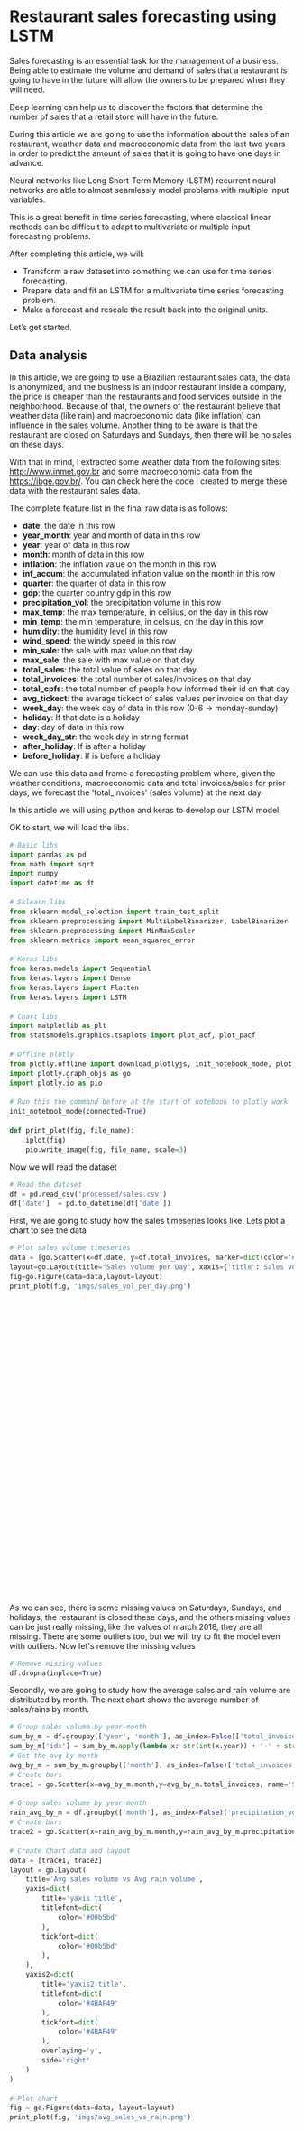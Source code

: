 
# Restaurant sales forecasting using LSTM

Sales forecasting is an essential task for the management of a business. Being able to estimate the volume and demand of sales that a restaurant is going to have in the future will allow the owners to be prepared when they will need.

Deep learning can help us to discover the factors that determine the number of sales that a retail store will have in the future.

During this article we are going to use the information about the sales of an restaurant, weather data and macroeconomic data from the last two years in order to predict the amount of sales that it is going to have one days in advance.

Neural networks like Long Short-Term Memory (LSTM) recurrent neural networks are able to almost seamlessly model problems with multiple input variables.

This is a great benefit in time series forecasting, where classical linear methods can be difficult to adapt to multivariate or multiple input forecasting problems.

After completing this article, we will:

* Transform a raw dataset into something we can use for time series forecasting.
* Prepare data and fit an LSTM for a multivariate time series forecasting problem.
* Make a forecast and rescale the result back into the original units.


Let’s get started.

## Data analysis

In this article, we are going to use a Brazilian restaurant sales data, the data is anonymized, and the business is an indoor restaurant inside a company, the price is cheaper than the restaurants and food services outside in the neighborhood. Because of that, the owners of the restaurant believe that weather data (like rain) and macroeconomic data (like inflation) can influence in the sales volume. Another thing to be aware is that the restaurant are closed on Saturdays and Sundays, then there will be no sales on these days.

With that in mind, I extracted some weather data from the following sites: http://www.inmet.gov.br and some macroeconomic data from the https://ibge.gov.br/. You can check here the code I created to merge these data with the restaurant sales data. 

The complete feature list in the final raw data is as follows:

* **date**: the date in this row
* **year_month**: year and month of data in this row
* **year**: year of data in this row
* **month**: month of data in this row
* **inflation**: the inflation value on the month in this row
* **inf_accum**: the accumulated inflation value on the month in this row
* **quarter**: the quarter of data in this row
* **gdp**: the quarter country gdp in this row
* **precipitation_vol**: the precipitation volume in this row
* **max_temp**: the max temperature, in celsius, on the day in this row
* **min_temp**: the min temperature, in celsius, on the day in this row
* **humidity**: the humidity level in this row
* **wind_speed**: the windy speed in this row
* **min_sale:** the sale with max value on that day
* **max_sale**: the sale with max value on that day
* **total_sales**: the total value of sales on that day
* **total_invoices**: the total number of sales/invoices on that day
* **total_cpfs**: the total number of people how informed their id on that day
* **avg_tickect**: the avarage tickect of sales values per invoice on that day
* **week_day**: the week day of data in this row (0-6 -> monday-sunday)
* **holiday**: If that date is a holiday
* **day**: day of data in this row
* **week_day_str**: the week day in string format
* **after_holiday**: If is after a holiday
* **before_holiday**: If is before a holiday

We can use this data and frame a forecasting problem where, given the weather conditions, macroeconomic data   and total invoices/sales for prior days, we forecast the 'total_invoices' (sales volume) at the next day.

In this article we will using python and keras to develop our LSTM model

OK to start, we will load the libs.


```python
# Basic libs
import pandas as pd
from math import sqrt
import numpy
import datetime as dt

# Sklearn libs
from sklearn.model_selection import train_test_split
from sklearn.preprocessing import MultiLabelBinarizer, LabelBinarizer
from sklearn.preprocessing import MinMaxScaler
from sklearn.metrics import mean_squared_error

# Keras libs
from keras.models import Sequential
from keras.layers import Dense
from keras.layers import Flatten
from keras.layers import LSTM

# Chart libs
import matplotlib as plt
from statsmodels.graphics.tsaplots import plot_acf, plot_pacf

# Offline plotly
from plotly.offline import download_plotlyjs, init_notebook_mode, plot,iplot
import plotly.graph_objs as go
import plotly.io as pio

# Run this the command before at the start of notebook to plotly work
init_notebook_mode(connected=True)

def print_plot(fig, file_name):
    iplot(fig)
    pio.write_image(fig, file_name, scale=3)
```


<script type="text/javascript">window.PlotlyConfig = {MathJaxConfig: 'local'};</script><script type="text/javascript">if (window.MathJax) {MathJax.Hub.Config({SVG: {font: "STIX-Web"}});}</script><script>requirejs.config({paths: { 'plotly': ['https://cdn.plot.ly/plotly-latest.min']},});if(!window._Plotly) {require(['plotly'],function(plotly) {window._Plotly=plotly;});}</script>


Now we will read the dataset


```python
# Read the dataset
df = pd.read_csv('processed/sales.csv')
df['date']  = pd.to_datetime(df['date'])
```

First, we are going to study how the sales timeseries looks like. Lets plot a chart to see the data


```python
# Plot sales volume timeseries
data = [go.Scatter(x=df.date, y=df.total_invoices, marker=dict(color='#00b5bd'))]
layout=go.Layout(title="Sales volume per Day", xaxis={'title':'Sales volume'}, yaxis={'title':'Date'})
fig=go.Figure(data=data,layout=layout)
print_plot(fig, 'imgs/sales_vol_per_day.png')
```


<div id="9776fe00-ed69-4d2c-9825-831a5d351144" style="height: 525px; width: 100%;" class="plotly-graph-div"></div><script type="text/javascript">require(["plotly"], function(Plotly) { window.PLOTLYENV=window.PLOTLYENV || {};window.PLOTLYENV.BASE_URL="https://plot.ly";Plotly.newPlot("9776fe00-ed69-4d2c-9825-831a5d351144", [{"marker": {"color": "#00b5bd"}, "x": ["2018-11-29", "2018-11-28", "2018-11-27", "2018-11-26", "2018-11-25", "2018-11-24", "2018-11-23", "2018-11-22", "2018-11-21", "2018-11-20", "2018-11-19", "2018-11-18", "2018-11-17", "2018-11-16", "2018-11-15", "2018-11-14", "2018-11-13", "2018-11-12", "2018-11-11", "2018-11-10", "2018-11-09", "2018-11-08", "2018-11-07", "2018-11-06", "2018-11-05", "2018-11-04", "2018-11-03", "2018-11-02", "2018-11-01", "2018-10-31", "2018-10-30", "2018-10-29", "2018-10-28", "2018-10-27", "2018-10-26", "2018-10-25", "2018-10-24", "2018-10-23", "2018-10-22", "2018-10-21", "2018-10-20", "2018-10-19", "2018-10-18", "2018-10-17", "2018-10-16", "2018-10-15", "2018-10-14", "2018-10-13", "2018-10-12", "2018-10-11", "2018-10-10", "2018-10-09", "2018-10-08", "2018-10-07", "2018-10-06", "2018-10-05", "2018-10-04", "2018-10-03", "2018-10-02", "2018-10-01", "2018-09-30", "2018-09-29", "2018-09-28", "2018-09-27", "2018-09-26", "2018-09-25", "2018-09-24", "2018-09-23", "2018-09-22", "2018-09-21", "2018-09-20", "2018-09-19", "2018-09-18", "2018-09-17", "2018-09-16", "2018-09-15", "2018-09-14", "2018-09-13", "2018-09-12", "2018-09-11", "2018-09-10", "2018-09-09", "2018-09-08", "2018-09-07", "2018-09-06", "2018-09-05", "2018-09-04", "2018-09-03", "2018-09-02", "2018-09-01", "2018-08-31", "2018-08-30", "2018-08-29", "2018-08-28", "2018-08-27", "2018-08-26", "2018-08-25", "2018-08-24", "2018-08-23", "2018-08-22", "2018-08-21", "2018-08-20", "2018-08-19", "2018-08-18", "2018-08-17", "2018-08-16", "2018-08-15", "2018-08-14", "2018-08-13", "2018-08-12", "2018-08-11", "2018-08-10", "2018-08-09", "2018-08-08", "2018-08-07", "2018-08-06", "2018-08-05", "2018-08-04", "2018-08-03", "2018-08-02", "2018-08-01", "2018-07-31", "2018-07-30", "2018-07-29", "2018-07-28", "2018-07-27", "2018-07-26", "2018-07-25", "2018-07-24", "2018-07-23", "2018-07-22", "2018-07-21", "2018-07-20", "2018-07-19", "2018-07-18", "2018-07-17", "2018-07-16", "2018-07-15", "2018-07-14", "2018-07-13", "2018-07-12", "2018-07-11", "2018-07-10", "2018-07-09", "2018-07-08", "2018-07-07", "2018-07-06", "2018-07-05", "2018-07-04", "2018-07-03", "2018-07-02", "2018-07-01", "2018-06-30", "2018-06-29", "2018-06-28", "2018-06-27", "2018-06-26", "2018-06-25", "2018-06-24", "2018-06-23", "2018-06-22", "2018-06-21", "2018-06-20", "2018-06-19", "2018-06-18", "2018-06-17", "2018-06-16", "2018-06-15", "2018-06-14", "2018-06-13", "2018-06-12", "2018-06-11", "2018-06-10", "2018-06-09", "2018-06-08", "2018-06-07", "2018-06-06", "2018-06-05", "2018-06-04", "2018-06-03", "2018-06-02", "2018-06-01", "2018-05-31", "2018-05-30", "2018-05-29", "2018-05-28", "2018-05-27", "2018-05-26", "2018-05-25", "2018-05-24", "2018-05-23", "2018-05-22", "2018-05-21", "2018-05-20", "2018-05-19", "2018-05-18", "2018-05-17", "2018-05-16", "2018-05-15", "2018-05-14", "2018-05-13", "2018-05-12", "2018-05-11", "2018-05-10", "2018-05-09", "2018-05-08", "2018-05-07", "2018-05-06", "2018-05-05", "2018-05-04", "2018-05-03", "2018-05-02", "2018-05-01", "2018-04-30", "2018-04-29", "2018-04-28", "2018-04-27", "2018-04-26", "2018-04-25", "2018-04-24", "2018-04-23", "2018-04-22", "2018-04-21", "2018-04-20", "2018-04-19", "2018-04-18", "2018-04-17", "2018-04-16", "2018-04-15", "2018-04-14", "2018-04-13", "2018-04-12", "2018-04-11", "2018-04-10", "2018-04-09", "2018-04-08", "2018-04-07", "2018-04-06", "2018-04-05", "2018-04-04", "2018-04-03", "2018-04-02", "2018-04-01", "2018-03-31", "2018-03-30", "2018-03-29", "2018-03-28", "2018-03-27", "2018-03-26", "2018-03-25", "2018-03-24", "2018-03-23", "2018-03-22", "2018-03-21", "2018-03-20", "2018-03-19", "2018-03-18", "2018-03-17", "2018-03-16", "2018-03-15", "2018-03-14", "2018-03-13", "2018-03-12", "2018-03-11", "2018-03-10", "2018-03-09", "2018-03-08", "2018-03-07", "2018-03-06", "2018-03-05", "2018-03-04", "2018-03-03", "2018-03-02", "2018-03-01", "2018-02-28", "2018-02-27", "2018-02-26", "2018-02-25", "2018-02-24", "2018-02-23", "2018-02-22", "2018-02-21", "2018-02-20", "2018-02-19", "2018-02-18", "2018-02-17", "2018-02-16", "2018-02-15", "2018-02-14", "2018-02-13", "2018-02-12", "2018-02-11", "2018-02-10", "2018-02-09", "2018-02-08", "2018-02-07", "2018-02-06", "2018-02-05", "2018-02-04", "2018-02-03", "2018-02-02", "2018-02-01", "2018-01-31", "2018-01-30", "2018-01-29", "2018-01-28", "2018-01-27", "2018-01-26", "2018-01-25", "2018-01-24", "2018-01-23", "2018-01-22", "2018-01-21", "2018-01-20", "2018-01-19", "2018-01-18", "2018-01-17", "2018-01-16", "2018-01-15", "2018-01-14", "2018-01-13", "2018-01-12", "2018-01-11", "2018-01-10", "2018-01-09", "2018-01-08", "2018-01-07", "2018-01-06", "2018-01-05", "2018-01-04", "2018-01-03", "2018-01-02", "2018-01-01", "2017-12-31", "2017-12-30", "2017-12-29", "2017-12-28", "2017-12-27", "2017-12-26", "2017-12-25", "2017-12-24", "2017-12-23", "2017-12-22", "2017-12-21", "2017-12-20", "2017-12-19", "2017-12-18", "2017-12-17", "2017-12-16", "2017-12-15", "2017-12-14", "2017-12-13", "2017-12-12", "2017-12-11", "2017-12-10", "2017-12-09", "2017-12-08", "2017-12-07", "2017-12-06", "2017-12-05", "2017-12-04", "2017-12-03", "2017-12-02", "2017-12-01", "2017-11-30", "2017-11-29", "2017-11-28", "2017-11-27", "2017-11-26", "2017-11-25", "2017-11-24", "2017-11-23", "2017-11-22", "2017-11-21", "2017-11-20", "2017-11-19", "2017-11-18", "2017-11-17", "2017-11-16", "2017-11-15", "2017-11-14", "2017-11-13", "2017-11-12", "2017-11-11", "2017-11-10", "2017-11-09", "2017-11-08", "2017-11-07", "2017-11-06", "2017-11-05", "2017-11-04", "2017-11-03", "2017-11-02", "2017-11-01", "2017-10-31", "2017-10-30", "2017-10-29", "2017-10-28", "2017-10-27", "2017-10-26", "2017-10-25", "2017-10-24", "2017-10-23", "2017-10-22", "2017-10-21", "2017-10-20", "2017-10-19", "2017-10-18", "2017-10-17", "2017-10-16", "2017-10-15", "2017-10-14", "2017-10-13", "2017-10-12", "2017-10-11", "2017-10-10", "2017-10-09", "2017-10-08", "2017-10-07", "2017-10-06", "2017-10-05", "2017-10-04", "2017-10-03", "2017-10-02", "2017-10-01", "2017-09-30", "2017-09-29", "2017-09-28", "2017-09-27", "2017-09-26", "2017-09-25", "2017-09-24", "2017-09-23", "2017-09-22", "2017-09-21", "2017-09-20", "2017-09-19", "2017-09-18", "2017-09-17", "2017-09-16", "2017-09-15", "2017-09-14", "2017-09-13", "2017-09-12", "2017-09-11", "2017-09-10", "2017-09-09", "2017-09-08", "2017-09-07", "2017-09-06", "2017-09-05", "2017-09-04", "2017-09-03", "2017-09-02", "2017-09-01", "2017-08-31", "2017-08-30", "2017-08-29", "2017-08-28", "2017-08-27", "2017-08-26", "2017-08-25", "2017-08-24", "2017-08-23", "2017-08-22", "2017-08-21", "2017-08-20", "2017-08-19", "2017-08-18", "2017-08-17", "2017-08-16", "2017-08-15", "2017-08-14", "2017-08-13", "2017-08-12", "2017-08-11", "2017-08-10", "2017-08-09", "2017-08-08", "2017-08-07", "2017-08-06", "2017-08-05", "2017-08-04", "2017-08-03", "2017-08-02", "2017-08-01", "2017-07-31", "2017-07-30", "2017-07-29", "2017-07-28", "2017-07-27", "2017-07-26", "2017-07-25", "2017-07-24", "2017-07-23", "2017-07-22", "2017-07-21", "2017-07-20", "2017-07-19", "2017-07-18", "2017-07-17", "2017-07-16", "2017-07-15", "2017-07-14", "2017-07-13", "2017-07-12", "2017-07-11", "2017-07-10", "2017-07-09", "2017-07-08", "2017-07-07", "2017-07-06", "2017-07-05", "2017-07-04", "2017-07-03", "2017-07-02", "2017-07-01", "2017-06-30", "2017-06-29", "2017-06-28", "2017-06-27", "2017-06-26", "2017-06-25", "2017-06-24", "2017-06-23", "2017-06-22", "2017-06-21", "2017-06-20", "2017-06-19", "2017-06-18", "2017-06-17", "2017-06-16", "2017-06-15", "2017-06-14", "2017-06-13", "2017-06-12", "2017-06-11", "2017-06-10", "2017-06-09", "2017-06-08", "2017-06-07", "2017-06-06", "2017-06-05", "2017-06-04", "2017-06-03", "2017-06-02", "2017-06-01", "2017-05-31", "2017-05-30", "2017-05-29", "2017-05-28", "2017-05-27", "2017-05-26", "2017-05-25", "2017-05-24", "2017-05-23", "2017-05-22", "2017-05-21", "2017-05-20", "2017-05-19", "2017-05-18", "2017-05-17", "2017-05-16", "2017-05-15", "2017-05-14", "2017-05-13", "2017-05-12", "2017-05-11", "2017-05-10", "2017-05-09", "2017-05-08", "2017-05-07", "2017-05-06", "2017-05-05", "2017-05-04", "2017-05-03", "2017-05-02", "2017-05-01", "2017-04-30", "2017-04-29", "2017-04-28", "2017-04-27", "2017-04-26", "2017-04-25", "2017-04-24", "2017-04-23", "2017-04-22", "2017-04-21", "2017-04-20", "2017-04-19", "2017-04-18", "2017-04-17", "2017-04-16", "2017-04-15", "2017-04-14", "2017-04-13", "2017-04-12", "2017-04-11", "2017-04-10", "2017-04-09", "2017-04-08", "2017-04-07", "2017-04-06", "2017-04-05", "2017-04-04", "2017-04-03", "2017-04-02", "2017-04-01", "2017-03-31", "2017-03-30", "2017-03-29", "2017-03-28", "2017-03-27", "2017-03-26", "2017-03-25", "2017-03-24", "2017-03-23", "2017-03-22", "2017-03-21", "2017-03-20", "2017-03-19", "2017-03-18", "2017-03-17", "2017-03-16", "2017-03-15", "2017-03-14", "2017-03-13", "2017-03-12", "2017-03-11", "2017-03-10", "2017-03-09", "2017-03-08", "2017-03-07", "2017-03-06", "2017-03-05", "2017-03-04", "2017-03-03", "2017-03-02", "2017-03-01", "2017-02-28", "2017-02-27", "2017-02-26", "2017-02-25", "2017-02-24", "2017-02-23", "2017-02-22", "2017-02-21", "2017-02-20", "2017-02-19", "2017-02-18", "2017-02-17", "2017-02-16", "2017-02-15", "2017-02-14", "2017-02-13", "2017-02-12", "2017-02-11", "2017-02-10", "2017-02-09", "2017-02-08", "2017-02-07", "2017-02-06", "2017-02-05", "2017-02-04", "2017-02-03", "2017-02-02", "2017-02-01", "2017-01-31", "2017-01-30", "2017-01-29", "2017-01-28", "2017-01-27", "2017-01-26", "2017-01-25", "2017-01-24", "2017-01-23", "2017-01-22", "2017-01-21", "2017-01-20", "2017-01-19", "2017-01-18", "2017-01-17", "2017-01-16", "2017-01-15", "2017-01-14", "2017-01-13", "2017-01-12", "2017-01-11", "2017-01-10", "2017-01-09", "2017-01-08", "2017-01-07", "2017-01-06", "2017-01-05", "2017-01-04", "2017-01-03", "2017-01-02", "2017-01-01", "2016-12-31", "2016-12-30", "2016-12-29", "2016-12-28", "2016-12-27", "2016-12-26", "2016-12-25", "2016-12-24", "2016-12-23", "2016-12-22", "2016-12-21", "2016-12-20", "2016-12-19", "2016-12-18", "2016-12-17", "2016-12-16", "2016-12-15", "2016-12-14", "2016-12-13", "2016-12-12", "2016-12-11", "2016-12-10", "2016-12-09", "2016-12-08", "2016-12-07", "2016-12-06", "2016-12-05", "2016-12-04", "2016-12-03", "2016-12-02", "2016-12-01", "2016-11-30", "2016-11-29", "2016-11-28", "2016-11-27", "2016-11-26", "2016-11-25", "2016-11-24", "2016-11-23", "2016-11-22", "2016-11-21", "2016-11-20", "2016-11-19", "2016-11-18", "2016-11-17", "2016-11-16", "2016-11-15", "2016-11-14", "2016-11-13", "2016-11-12", "2016-11-11", "2016-11-10", "2016-11-09", "2016-11-08", "2016-11-07", "2016-11-06", "2016-11-05", "2016-11-04", "2016-11-03", "2016-11-02", "2016-11-01", "2016-10-31", "2016-10-30", "2016-10-29", "2016-10-28", "2016-10-27", "2016-10-26", "2016-10-25", "2016-10-24", "2016-10-23", "2016-10-22", "2016-10-21", "2016-10-20", "2016-10-19", "2016-10-18", "2016-10-17", "2016-10-16", "2016-10-15", "2016-10-14", "2016-10-13", "2016-10-12", "2016-10-11", "2016-10-10", "2016-10-09", "2016-10-08", "2016-10-07", "2016-10-06", "2016-10-05", "2016-10-04", "2016-10-03", "2016-10-02", "2016-10-01", "2016-09-30", "2016-09-29", "2016-09-28", "2016-09-27", "2016-09-26", "2016-09-25", "2016-09-24", "2016-09-23", "2016-09-22", "2016-09-21", "2016-09-20", "2016-09-19", "2016-09-18", "2016-09-17", "2016-09-16", "2016-09-15", "2016-09-14", "2016-09-13", "2016-09-12", "2016-09-11", "2016-09-10", "2016-09-09", "2016-09-08", "2016-09-07", "2016-09-06", "2016-09-05", "2016-09-04", "2016-09-03", "2016-09-02", "2016-09-01", "2016-08-31", "2016-08-30", "2016-08-29", "2016-08-28", "2016-08-27", "2016-08-26", "2016-08-25", "2016-08-24", "2016-08-23", "2016-08-22", "2016-08-21", "2016-08-20", "2016-08-19", "2016-08-18", "2016-08-17", "2016-08-16", "2016-08-15", "2016-08-14", "2016-08-13", "2016-08-12", "2016-08-11", "2016-08-10", "2016-08-09", "2016-08-08", "2016-08-07", "2016-08-06", "2016-08-05", "2016-08-04", "2016-08-03", "2016-08-02", "2016-08-01", "2016-07-31", "2016-07-30", "2016-07-29", "2016-07-28", "2016-07-27", "2016-07-26", "2016-07-25", "2016-07-24", "2016-07-23", "2016-07-22", "2016-07-21", "2016-07-20", "2016-07-19", "2016-07-18", "2016-07-17", "2016-07-16", "2016-07-15", "2016-07-14", "2016-07-13", "2016-07-12", "2016-07-11", "2016-07-10", "2016-07-09", "2016-07-08", "2016-07-07", "2016-07-06", "2016-07-05", "2016-07-04", "2016-07-03", "2016-07-02", "2016-07-01", "2016-06-30", "2016-06-29", "2016-06-28", "2016-06-27", "2016-06-26", "2016-06-25", "2016-06-24", "2016-06-23", "2016-06-22", "2016-06-21", "2016-06-20"], "y": [61.0, 124.0, 115.0, 165.0, null, null, 138.0, 173.0, 183.0, 219.0, 232.0, null, null, null, null, 182.0, 244.0, 194.0, null, null, 245.0, 323.0, 299.0, 211.0, 236.0, null, null, null, 230.0, 57.0, 111.0, 136.0, null, null, 102.0, 141.0, 154.0, 205.0, 142.0, null, null, 128.0, 186.0, 276.0, 256.0, 243.0, null, null, null, 213.0, 244.0, 296.0, 282.0, null, null, 214.0, 322.0, 308.0, 289.0, 216.0, null, null, 118.0, 125.0, 130.0, 139.0, 209.0, null, null, 139.0, 215.0, 235.0, 254.0, 218.0, null, null, 96.0, 220.0, 258.0, 275.0, 215.0, null, null, null, 202.0, 281.0, 256.0, 306.0, null, null, 114.0, 96.0, 94.0, 125.0, 135.0, null, null, 121.0, 150.0, 180.0, 190.0, 192.0, null, null, 122.0, 179.0, 206.0, 260.0, 231.0, null, null, 152.0, 225.0, 252.0, 276.0, 280.0, null, null, 250.0, 374.0, 350.0, 280.0, 294.0, null, null, 264.0, 311.0, 307.0, 283.0, 276.0, null, null, 271.0, 295.0, 335.0, 322.0, 306.0, null, null, 305.0, 297.0, 302.0, 151.0, 318.0, null, null, 75.0, 284.0, 326.0, 289.0, 228.0, null, null, 231.0, 250.0, 146.0, 301.0, 311.0, null, null, 84.0, 262.0, 245.0, 346.0, 305.0, null, null, 321.0, 345.0, 545.0, 425.0, 356.0, null, null, 306.0, 324.0, 414.0, 355.0, 391.0, null, null, null, null, null, null, null, null, null, null, null, null, null, null, null, null, null, null, null, null, null, null, null, null, null, null, 50.0, 388.0, null, null, 284.0, 318.0, 307.0, null, null, null, null, 269.0, 311.0, 292.0, 282.0, 312.0, null, null, 294.0, 341.0, 352.0, 329.0, 245.0, null, null, null, 237.0, 347.0, 363.0, 342.0, null, null, 301.0, 289.0, 405.0, 352.0, 338.0, null, null, null, null, null, null, null, null, null, null, null, null, null, null, null, null, null, null, null, null, null, null, null, null, null, null, null, null, null, null, null, null, 266.0, 291.0, 315.0, null, null, 258.0, 336.0, 343.0, 313.0, 320.0, null, null, 261.0, 320.0, null, null, null, null, null, 265.0, 285.0, 291.0, 290.0, 299.0, null, null, 295.0, 312.0, 255.0, 263.0, 308.0, null, null, 255.0, 323.0, 334.0, 334.0, 359.0, null, null, 284.0, 320.0, 298.0, 311.0, 307.0, null, null, 250.0, 283.0, 288.0, 311.0, 308.0, null, null, 270.0, 285.0, 263.0, null, null, null, null, null, null, null, null, null, null, null, null, null, null, 221.0, 310.0, null, null, 265.0, 368.0, 384.0, 365.0, 380.0, null, null, 314.0, 354.0, 351.0, 374.0, 379.0, null, null, 274.0, null, 273.0, 303.0, 351.0, null, null, 247.0, 367.0, 348.0, 361.0, 348.0, null, null, 289.0, 355.0, null, 367.0, 401.0, null, null, 424.0, 441.0, 445.0, 391.0, 398.0, null, null, null, null, 310.0, 382.0, 352.0, null, null, 320.0, 332.0, 300.0, 267.0, 298.0, null, null, 280.0, 285.0, 264.0, 334.0, 343.0, null, null, null, null, 373.0, 364.0, 312.0, null, null, 276.0, 320.0, 321.0, 341.0, 320.0, null, null, 231.0, 319.0, 313.0, 368.0, 358.0, null, null, 269.0, 304.0, 306.0, 345.0, 300.0, null, null, 288.0, 318.0, 301.0, 300.0, 313.0, null, null, null, null, 320.0, 318.0, 312.0, null, null, 287.0, 332.0, 279.0, 303.0, 309.0, null, null, 278.0, 320.0, 307.0, 281.0, 320.0, null, null, 265.0, 303.0, 336.0, 295.0, 338.0, null, null, 226.0, 274.0, 310.0, 299.0, 358.0, null, null, 266.0, 297.0, 291.0, 288.0, 317.0, null, null, 265.0, 283.0, 265.0, 234.0, 334.0, null, null, 246.0, 239.0, 236.0, 258.0, 283.0, null, null, 251.0, 290.0, 291.0, 339.0, 337.0, null, null, 297.0, 295.0, 315.0, 289.0, 278.0, null, null, 170.0, 268.0, 302.0, 310.0, 338.0, null, null, 245.0, 324.0, 330.0, 319.0, 318.0, null, null, null, null, 294.0, 311.0, 312.0, null, null, 303.0, 376.0, 357.0, 304.0, 387.0, null, null, 297.0, 366.0, 310.0, 355.0, 378.0, null, null, 281.0, 319.0, 312.0, 320.0, 353.0, null, null, 339.0, 352.0, 434.0, 451.0, 421.0, null, null, 257.0, 314.0, 362.0, 351.0, 349.0, null, null, 303.0, 341.0, 350.0, 368.0, null, null, null, null, 307.0, 333.0, 344.0, 326.0, null, null, null, 266.0, 322.0, 342.0, 314.0, null, null, null, 32.0, null, 375.0, 375.0, null, null, 269.0, 290.0, 344.0, 354.0, 360.0, null, null, 287.0, 328.0, 330.0, 362.0, 374.0, null, null, 314.0, 337.0, 313.0, 378.0, 360.0, null, null, 325.0, 323.0, 163.0, 267.0, 68.0, null, null, 262.0, 360.0, 343.0, 360.0, 352.0, null, null, 286.0, 310.0, null, null, null, null, null, 292.0, 303.0, 283.0, 322.0, 359.0, null, null, 269.0, 361.0, 305.0, 302.0, 357.0, null, null, 319.0, 396.0, 366.0, 379.0, 347.0, null, null, 247.0, 340.0, 280.0, 276.0, 321.0, null, null, 315.0, 299.0, 328.0, 311.0, 344.0, null, null, 280.0, 290.0, 288.0, 278.0, 293.0, null, null, 290.0, 268.0, 264.0, 288.0, 271.0, null, null, 252.0, 270.0, 254.0, 258.0, null, null, null, null, null, null, null, null, null, null, null, null, 192.0, 281.0, 345.0, null, null, 190.0, 319.0, 312.0, 316.0, 347.0, null, null, 248.0, 332.0, 353.0, 362.0, 369.0, null, null, 274.0, 291.0, null, 322.0, 295.0, null, null, 273.0, 294.0, 290.0, 319.0, 339.0, null, null, 237.0, 296.0, 303.0, null, null, null, null, 282.0, 395.0, 360.0, 341.0, 332.0, null, null, 316.0, 354.0, null, 390.0, 409.0, null, null, 264.0, 346.0, 249.0, 298.0, 315.0, null, null, 293.0, 343.0, 313.0, 302.0, 314.0, null, null, 262.0, 315.0, null, 304.0, 335.0, null, null, 292.0, 315.0, 322.0, 311.0, 340.0, null, null, 245.0, 287.0, 278.0, 313.0, 324.0, null, null, 257.0, 274.0, 287.0, 286.0, 341.0, null, null, 267.0, 329.0, 343.0, 357.0, 336.0, null, null, 274.0, 356.0, null, 311.0, 372.0, null, null, 233.0, 272.0, 361.0, 361.0, 300.0, null, null, 250.0, 315.0, 319.0, 302.0, 338.0, null, null, 240.0, 264.0, 316.0, 305.0, 258.0, null, null, 243.0, 298.0, 275.0, 300.0, 277.0, null, null, 194.0, 27.0, null, 18.0, 22.0, null, null, 19.0, 17.0, 32.0, 26.0, 42.0, null, null, 38.0, 34.0, 19.0, 15.0, 118.0, null, null, 1.0, null, null, null, null, null, null, null, null, null, null, 43.0, null, null, 28.0, 28.0, 36.0, null, 104.0, null, null, 214.0, 252.0, 255.0, 155.0, 161.0], "type": "scatter", "uid": "d390c203-da2f-4cca-b455-be807aa6bd98"}], {"title": "Sales volume per Day", "xaxis": {"title": "Sales volume"}, "yaxis": {"title": "Date"}}, {"showLink": true, "linkText": "Export to plot.ly", "plotlyServerURL": "https://plot.ly"})});</script><script type="text/javascript">window.addEventListener("resize", function(){window._Plotly.Plots.resize(document.getElementById("9776fe00-ed69-4d2c-9825-831a5d351144"));});</script>


As we can see, there is some missing values on Saturdays, Sundays, and holidays, the restaurant is closed these days, and the others missing values can be just really missing, like the values of march 2018, they are all missing. There are some outliers too, but we will try to fit the model even with outliers. Now let's remove the missing values


```python
# Remove missing values
df.dropna(inplace=True)
```

Secondly, we are going to study how the average sales and rain volume are distributed by month. The next chart shows the average number of sales/rains by month.


```python
# Group sales volume by year-month
sum_by_m = df.groupby(['year', 'month'], as_index=False)['total_invoices'].sum()
sum_by_m['idx'] = sum_by_m.apply(lambda x: str(int(x.year)) + '-' + str(int(x.month)),  axis=1)
# Get the avg by month
avg_by_m = sum_by_m.groupby(['month'], as_index=False)['total_invoices'].mean()
# Create bars
trace1 = go.Scatter(x=avg_by_m.month,y=avg_by_m.total_invoices, name='Sales Vol.', marker=dict(color='#00b5bd'))

# Group sales volume by year-month
rain_avg_by_m = df.groupby(['month'], as_index=False)['precipitation_vol'].mean()
# Create bars
trace2 = go.Scatter(x=rain_avg_by_m.month,y=rain_avg_by_m.precipitation_vol, name='Rain Vol.', yaxis='y2', marker=dict(color='#4BAF49'))

# Create Chart data and layout
data = [trace1, trace2]
layout = go.Layout(
    title='Avg sales volume vs Avg rain volume',
    yaxis=dict(
        title='yaxis title',
        titlefont=dict(
            color='#00b5bd'
        ),
        tickfont=dict(
            color='#00b5bd'
        ),
    ),
    yaxis2=dict(
        title='yaxis2 title',
        titlefont=dict(
            color='#4BAF49'
        ),
        tickfont=dict(
            color='#4BAF49'
        ),
        overlaying='y',
        side='right'
    )
)

# Plot chart
fig = go.Figure(data=data, layout=layout)
print_plot(fig, 'imgs/avg_sales_vs_rain.png')
```


<div id="2fa78601-adb7-432f-9b93-cbe5cb1523e2" style="height: 525px; width: 100%;" class="plotly-graph-div"></div><script type="text/javascript">require(["plotly"], function(Plotly) { window.PLOTLYENV=window.PLOTLYENV || {};window.PLOTLYENV.BASE_URL="https://plot.ly";Plotly.newPlot("2fa78601-adb7-432f-9b93-cbe5cb1523e2", [{"marker": {"color": "#00b5bd"}, "name": "Sales Vol.", "x": [1, 2, 3, 4, 5, 6, 7, 8, 9, 10, 11, 12], "y": [6123.5, 5443.5, 6442.0, 5477.0, 4483.5, 4566.333333333333, 3972.6666666666665, 5670.666666666667, 5367.666666666667, 5715.666666666667, 5243.666666666667, 4435.0], "type": "scatter", "uid": "fc36be0c-85ea-484c-9b6b-d3a3f4cc1a83"}, {"marker": {"color": "#4BAF49"}, "name": "Rain Vol.", "x": [1, 2, 3, 4, 5, 6, 7, 8, 9, 10, 11, 12], "y": [4.130952380952381, 9.16, 7.752380952380953, 5.122857142857143, 1.4222222222222223, 0.0, 0.0, 0.49705882352941183, 1.1966101694915257, 3.9596774193548385, 7.392592592592593, 11.292857142857143], "yaxis": "y2", "type": "scatter", "uid": "26d80478-fbbb-4a1b-ba9a-f1db1863eef3"}], {"title": "Avg sales volume vs Avg rain volume", "yaxis": {"tickfont": {"color": "#00b5bd"}, "title": "yaxis title", "titlefont": {"color": "#00b5bd"}}, "yaxis2": {"overlaying": "y", "side": "right", "tickfont": {"color": "#4BAF49"}, "title": "yaxis2 title", "titlefont": {"color": "#4BAF49"}}}, {"showLink": true, "linkText": "Export to plot.ly", "plotlyServerURL": "https://plot.ly"})});</script><script type="text/javascript">window.addEventListener("resize", function(){window._Plotly.Plots.resize(document.getElementById("2fa78601-adb7-432f-9b93-cbe5cb1523e2"));});</script>


As we can see, most of the sales are made in January and October. And the month seasonality can influence the volume of sales, Its look like there some relation between the sales volume and the rain volume, this can help the model to predict sales volumes using weather data
The following scatter plot show indications that there is a positive relation between the inflation data with the volume of sales

```python
# Create Scatter plot
data = [go.Scatter(x=df.inflation, y=df.total_invoices, marker=dict(color='#4BAF49'), mode = 'markers')]
layout=go.Layout(title="Sales volume vs Inflation", xaxis={'title':'Inflation'}, yaxis={'title':'Sales volume'})
fig=go.Figure(data=data,layout=layout)
print_plot(fig, 'imgs/sales_vol_vs_inf.png')
```


<div id="cb8fd97c-bdfd-4feb-8aa6-e557aee8ec0c" style="height: 525px; width: 100%;" class="plotly-graph-div"></div><script type="text/javascript">require(["plotly"], function(Plotly) { window.PLOTLYENV=window.PLOTLYENV || {};window.PLOTLYENV.BASE_URL="https://plot.ly";Plotly.newPlot("cb8fd97c-bdfd-4feb-8aa6-e557aee8ec0c", [{"marker": {"color": "#4BAF49"}, "mode": "markers", "x": [-0.21, -0.21, -0.21, -0.21, -0.21, -0.21, -0.21, -0.21, -0.21, -0.21, -0.21, -0.21, -0.21, -0.21, -0.21, -0.21, -0.21, -0.21, 0.45, 0.45, 0.45, 0.45, 0.45, 0.45, 0.45, 0.45, 0.45, 0.45, 0.45, 0.45, 0.45, 0.45, 0.45, 0.45, 0.45, 0.45, 0.45, 0.45, 0.45, 0.45, 0.48, 0.48, 0.48, 0.48, 0.48, 0.48, 0.48, 0.48, 0.48, 0.48, 0.48, 0.48, 0.48, 0.48, 0.48, 0.48, 0.48, 0.48, 0.48, -0.09, -0.09, -0.09, -0.09, -0.09, -0.09, -0.09, -0.09, -0.09, -0.09, -0.09, -0.09, -0.09, -0.09, -0.09, -0.09, -0.09, -0.09, -0.09, -0.09, -0.09, -0.09, -0.09, 0.33, 0.33, 0.33, 0.33, 0.33, 0.33, 0.33, 0.33, 0.33, 0.33, 0.33, 0.33, 0.33, 0.33, 0.33, 0.33, 0.33, 0.33, 0.33, 0.33, 1.26, 1.26, 1.26, 1.26, 1.26, 1.26, 1.26, 1.26, 1.26, 1.26, 1.26, 1.26, 1.26, 1.26, 1.26, 1.26, 1.26, 1.26, 1.26, 1.26, 0.4, 0.4, 0.4, 0.4, 0.4, 0.22, 0.22, 0.22, 0.22, 0.22, 0.22, 0.22, 0.22, 0.22, 0.22, 0.22, 0.22, 0.22, 0.22, 0.22, 0.22, 0.22, 0.22, 0.22, 0.32, 0.32, 0.32, 0.32, 0.32, 0.32, 0.32, 0.32, 0.32, 0.32, 0.32, 0.32, 0.32, 0.32, 0.32, 0.32, 0.32, 0.29, 0.29, 0.29, 0.29, 0.29, 0.29, 0.29, 0.29, 0.29, 0.29, 0.29, 0.29, 0.29, 0.29, 0.29, 0.29, 0.29, 0.29, 0.29, 0.29, 0.29, 0.44, 0.44, 0.44, 0.44, 0.44, 0.44, 0.44, 0.44, 0.44, 0.44, 0.44, 0.44, 0.44, 0.28, 0.28, 0.28, 0.28, 0.28, 0.28, 0.28, 0.28, 0.28, 0.28, 0.28, 0.28, 0.28, 0.28, 0.28, 0.28, 0.28, 0.28, 0.42, 0.42, 0.42, 0.42, 0.42, 0.42, 0.42, 0.42, 0.42, 0.42, 0.42, 0.42, 0.42, 0.42, 0.42, 0.42, 0.42, 0.42, 0.42, 0.42, 0.16, 0.16, 0.16, 0.16, 0.16, 0.16, 0.16, 0.16, 0.16, 0.16, 0.16, 0.16, 0.16, 0.16, 0.16, 0.16, 0.16, 0.16, 0.16, 0.19, 0.19, 0.19, 0.19, 0.19, 0.19, 0.19, 0.19, 0.19, 0.19, 0.19, 0.19, 0.19, 0.19, 0.19, 0.19, 0.19, 0.19, 0.19, 0.19, 0.19, 0.19, 0.19, 0.24, 0.24, 0.24, 0.24, 0.24, 0.24, 0.24, 0.24, 0.24, 0.24, 0.24, 0.24, 0.24, 0.24, 0.24, 0.24, 0.24, 0.24, 0.24, 0.24, 0.24, -0.23, -0.23, -0.23, -0.23, -0.23, -0.23, -0.23, -0.23, -0.23, -0.23, -0.23, -0.23, -0.23, -0.23, -0.23, -0.23, -0.23, -0.23, -0.23, -0.23, 0.31, 0.31, 0.31, 0.31, 0.31, 0.31, 0.31, 0.31, 0.31, 0.31, 0.31, 0.31, 0.31, 0.31, 0.31, 0.31, 0.31, 0.31, 0.31, 0.31, 0.31, 0.31, 0.14, 0.14, 0.14, 0.14, 0.14, 0.14, 0.14, 0.14, 0.14, 0.14, 0.14, 0.14, 0.14, 0.14, 0.14, 0.14, 0.25, 0.25, 0.25, 0.25, 0.25, 0.25, 0.25, 0.25, 0.25, 0.25, 0.25, 0.25, 0.25, 0.25, 0.25, 0.25, 0.25, 0.25, 0.25, 0.25, 0.25, 0.33, 0.33, 0.33, 0.33, 0.33, 0.33, 0.33, 0.33, 0.33, 0.33, 0.33, 0.33, 0.33, 0.33, 0.33, 0.33, 0.33, 0.33, 0.38, 0.38, 0.38, 0.38, 0.38, 0.38, 0.38, 0.38, 0.38, 0.38, 0.38, 0.38, 0.38, 0.38, 0.38, 0.38, 0.38, 0.38, 0.38, 0.38, 0.38, 0.3, 0.3, 0.3, 0.3, 0.3, 0.3, 0.3, 0.3, 0.3, 0.3, 0.3, 0.3, 0.3, 0.3, 0.3, 0.18, 0.18, 0.18, 0.18, 0.18, 0.18, 0.18, 0.18, 0.18, 0.18, 0.18, 0.18, 0.18, 0.18, 0.18, 0.18, 0.18, 0.18, 0.26, 0.26, 0.26, 0.26, 0.26, 0.26, 0.26, 0.26, 0.26, 0.26, 0.26, 0.26, 0.26, 0.26, 0.26, 0.26, 0.26, 0.26, 0.26, 0.26, 0.08, 0.08, 0.08, 0.08, 0.08, 0.08, 0.08, 0.08, 0.08, 0.08, 0.08, 0.08, 0.08, 0.08, 0.08, 0.08, 0.08, 0.08, 0.08, 0.08, 0.08, 0.44, 0.44, 0.44, 0.44, 0.44, 0.44, 0.44, 0.44, 0.44, 0.44, 0.44, 0.44, 0.44, 0.44, 0.44, 0.44, 0.44, 0.44, 0.44, 0.44, 0.44, 0.44, 0.52, 0.52, 0.52, 0.52, 0.52, 0.52, 0.52, 0.52, 0.52, 0.52, 0.52, 0.52, 0.52, 0.35, 0.35, 0.35, 0.35, 0.35, 0.35, 0.35, 0.35], "y": [61.0, 124.0, 115.0, 165.0, 138.0, 173.0, 183.0, 219.0, 232.0, 182.0, 244.0, 194.0, 245.0, 323.0, 299.0, 211.0, 236.0, 230.0, 57.0, 111.0, 136.0, 102.0, 141.0, 154.0, 205.0, 142.0, 128.0, 186.0, 276.0, 256.0, 243.0, 213.0, 244.0, 296.0, 282.0, 214.0, 322.0, 308.0, 289.0, 216.0, 118.0, 125.0, 130.0, 139.0, 209.0, 139.0, 215.0, 235.0, 254.0, 218.0, 96.0, 220.0, 258.0, 275.0, 215.0, 202.0, 281.0, 256.0, 306.0, 114.0, 96.0, 94.0, 125.0, 135.0, 121.0, 150.0, 180.0, 190.0, 192.0, 122.0, 179.0, 206.0, 260.0, 231.0, 152.0, 225.0, 252.0, 276.0, 280.0, 250.0, 374.0, 350.0, 294.0, 264.0, 311.0, 307.0, 283.0, 276.0, 271.0, 335.0, 322.0, 306.0, 305.0, 297.0, 302.0, 151.0, 318.0, 75.0, 284.0, 326.0, 289.0, 228.0, 231.0, 250.0, 146.0, 301.0, 311.0, 84.0, 262.0, 245.0, 346.0, 305.0, 321.0, 345.0, 545.0, 425.0, 356.0, 306.0, 324.0, 414.0, 355.0, 391.0, 50.0, 388.0, 284.0, 318.0, 307.0, 269.0, 311.0, 292.0, 282.0, 312.0, 294.0, 341.0, 352.0, 329.0, 245.0, 237.0, 347.0, 363.0, 342.0, 301.0, 289.0, 405.0, 352.0, 338.0, 266.0, 291.0, 315.0, 258.0, 336.0, 343.0, 313.0, 320.0, 261.0, 320.0, 265.0, 285.0, 291.0, 290.0, 299.0, 295.0, 312.0, 255.0, 263.0, 308.0, 255.0, 323.0, 334.0, 334.0, 359.0, 284.0, 320.0, 298.0, 311.0, 307.0, 250.0, 283.0, 288.0, 311.0, 308.0, 270.0, 285.0, 263.0, 221.0, 310.0, 265.0, 368.0, 384.0, 365.0, 380.0, 314.0, 354.0, 351.0, 374.0, 379.0, 274.0, 273.0, 303.0, 351.0, 247.0, 367.0, 348.0, 361.0, 348.0, 289.0, 355.0, 367.0, 401.0, 424.0, 441.0, 445.0, 391.0, 398.0, 310.0, 382.0, 352.0, 320.0, 332.0, 300.0, 267.0, 298.0, 280.0, 285.0, 264.0, 334.0, 343.0, 373.0, 364.0, 312.0, 276.0, 320.0, 321.0, 341.0, 320.0, 231.0, 319.0, 313.0, 368.0, 358.0, 269.0, 304.0, 306.0, 345.0, 300.0, 288.0, 318.0, 301.0, 300.0, 313.0, 320.0, 318.0, 312.0, 287.0, 332.0, 279.0, 303.0, 309.0, 278.0, 320.0, 307.0, 281.0, 320.0, 265.0, 303.0, 336.0, 295.0, 338.0, 226.0, 274.0, 310.0, 299.0, 358.0, 266.0, 297.0, 291.0, 288.0, 317.0, 265.0, 283.0, 265.0, 234.0, 334.0, 246.0, 239.0, 236.0, 258.0, 283.0, 251.0, 290.0, 291.0, 339.0, 337.0, 297.0, 295.0, 315.0, 289.0, 278.0, 170.0, 268.0, 302.0, 310.0, 338.0, 245.0, 324.0, 330.0, 319.0, 318.0, 294.0, 311.0, 312.0, 303.0, 376.0, 357.0, 304.0, 387.0, 297.0, 366.0, 310.0, 355.0, 378.0, 281.0, 319.0, 312.0, 320.0, 353.0, 339.0, 352.0, 434.0, 451.0, 421.0, 257.0, 314.0, 362.0, 351.0, 349.0, 303.0, 341.0, 350.0, 368.0, 307.0, 333.0, 344.0, 326.0, 266.0, 322.0, 342.0, 314.0, 32.0, 375.0, 375.0, 269.0, 290.0, 344.0, 354.0, 360.0, 287.0, 328.0, 330.0, 362.0, 374.0, 314.0, 337.0, 313.0, 378.0, 360.0, 325.0, 323.0, 163.0, 267.0, 68.0, 262.0, 343.0, 360.0, 352.0, 286.0, 310.0, 292.0, 303.0, 283.0, 322.0, 359.0, 269.0, 361.0, 305.0, 302.0, 357.0, 319.0, 396.0, 366.0, 379.0, 347.0, 247.0, 340.0, 280.0, 276.0, 321.0, 315.0, 299.0, 328.0, 311.0, 344.0, 280.0, 290.0, 288.0, 278.0, 293.0, 290.0, 268.0, 264.0, 288.0, 271.0, 252.0, 270.0, 254.0, 258.0, 192.0, 281.0, 345.0, 190.0, 319.0, 312.0, 316.0, 347.0, 248.0, 332.0, 353.0, 362.0, 369.0, 274.0, 291.0, 322.0, 295.0, 273.0, 294.0, 290.0, 319.0, 339.0, 237.0, 296.0, 303.0, 282.0, 395.0, 360.0, 341.0, 332.0, 316.0, 354.0, 390.0, 409.0, 264.0, 346.0, 249.0, 298.0, 315.0, 293.0, 343.0, 313.0, 302.0, 314.0, 262.0, 315.0, 304.0, 335.0, 292.0, 315.0, 322.0, 311.0, 340.0, 245.0, 287.0, 278.0, 313.0, 324.0, 257.0, 274.0, 287.0, 286.0, 341.0, 267.0, 329.0, 343.0, 357.0, 336.0, 274.0, 356.0, 311.0, 372.0, 233.0, 272.0, 361.0, 361.0, 300.0, 250.0, 315.0, 319.0, 302.0, 338.0, 240.0, 264.0, 316.0, 305.0, 258.0, 243.0, 298.0, 275.0, 300.0, 277.0, 194.0, 27.0, 18.0, 22.0, 19.0, 17.0, 32.0, 26.0, 42.0, 38.0, 34.0, 19.0, 15.0, 118.0, 1.0, 43.0, 28.0, 28.0, 36.0, 104.0, 214.0, 252.0, 255.0, 155.0, 161.0], "type": "scatter", "uid": "c7789a0d-a743-4b3c-8795-1e7a73f03d16"}], {"title": "Sales volume vs Inflation", "xaxis": {"title": "Inflation"}, "yaxis": {"title": "Sales volume"}}, {"showLink": true, "linkText": "Export to plot.ly", "plotlyServerURL": "https://plot.ly"})});</script><script type="text/javascript">window.addEventListener("resize", function(){window._Plotly.Plots.resize(document.getElementById("cb8fd97c-bdfd-4feb-8aa6-e557aee8ec0c"));});</script>


Ok, let's take a look on the avarage sales volume per week day, Its visible that the there is a downtrend between monday to friday, this pattern can help with the predictive power of the model as well.


```python
sum_by_w = df.groupby(['week_day'], as_index=False)['total_invoices'].mean()
data = [go.Bar(x=sum_by_w.week_day, y=sum_by_w.total_invoices, marker=dict(color='#00b5bd'))]

layout=go.Layout(title="Avg. Sales volume per weekday (Mon-Fri)", xaxis={'title':'Week day'}, yaxis={'title':'Sales volume'})
fig=go.Figure(data=data,layout=layout)
print_plot(fig, 'imgs/avg_sales_vl_weekday.png')
```


<div id="a082c18c-c4ac-480c-9565-6ee91c66a311" style="height: 525px; width: 100%;" class="plotly-graph-div"></div><script type="text/javascript">require(["plotly"], function(Plotly) { window.PLOTLYENV=window.PLOTLYENV || {};window.PLOTLYENV.BASE_URL="https://plot.ly";Plotly.newPlot("a082c18c-c4ac-480c-9565-6ee91c66a311", [{"marker": {"color": "#00b5bd"}, "x": [0, 1, 2, 3, 4], "y": [297.8378378378378, 293.1727272727273, 287.688679245283, 281.87619047619046, 243.32673267326732], "type": "bar", "uid": "c17cd99f-1c2f-4f3a-a2a4-05a3823e1367"}], {"title": "Avg. Sales volume per weekday (Mon-Fri)", "xaxis": {"title": "Week day"}, "yaxis": {"title": "Sales volume"}}, {"showLink": true, "linkText": "Export to plot.ly", "plotlyServerURL": "https://plot.ly"})});</script><script type="text/javascript">window.addEventListener("resize", function(){window._Plotly.Plots.resize(document.getElementById("a082c18c-c4ac-480c-9565-6ee91c66a311"));});</script>


Now, cheking the Autocorrelatin plot: We can see that for each 5 lags there is a seasonal pattern as the peacks is higher than for the other lags. The dashed blue lines indicate whether the correlations are significantly different from zero. Reinforcing the week influence in the sales volume


```python
df.total_invoices.fillna(0, inplace=True)
acf = plot_acf(df.total_invoices, lags = 50)
acf.show()
#plt.title("ACF")
#pacf = plot_pacf(df.total_invoices, lags = 20)
#plt.title("PACF")
#pacf.show()
```

    /Users/marcus/anaconda3/envs/nlp/lib/python3.6/site-packages/matplotlib/figure.py:445: UserWarning:
    
    Matplotlib is currently using module://ipykernel.pylab.backend_inline, which is a non-GUI backend, so cannot show the figure.
    



![png](output_19_1.png)


## Data preparation

The next step is to select and prepare the variables that we are going to use, the *total_invoices* is the varible we will try to predict. The following code will transform the dataset into a supervised learning problem, that will:
* Select the right variables
* Add previeus 14 days sales volume(total_invoices) for each row, using a window function
* One-hot encode some variables


```python
# Fill missing values with 0
df_processed = df.fillna(0)

# Removing saturday and sunday, the days that the restaurant are closed
df_processed = df_processed[df_processed['week_day']  != 5]
df_processed = df_processed[df_processed['week_day']  != 6]

# Select variables
df_processed = df_processed[[
    'total_invoices', 
    #'year', 
    'month',
    'day',
    'week_day', 
    'holiday', 
    'after_holiday', 
    'before_holiday', 
    'max_temp', 
    'min_temp',
    'precipitation_vol',
    'humidity',
    'gdp',
    'quarter',
    'inflation',
    'inf_accum'
]]

# Add previous sales volume 
for i in range(1,15):
    df_processed['total_invoices' + '-' + str(i)] = df_processed.total_invoices.shift(-1*i)
    
# One-hot encode week day and month variables
df_processed = pd.get_dummies(df_processed, prefix_sep="_", columns=['week_day'])

# Removing last 25 rows
df_processed = df_processed[:-25]

# Print head
df_processed.head(5)
```




<div>
<style scoped>
    .dataframe tbody tr th:only-of-type {
        vertical-align: middle;
    }

    .dataframe tbody tr th {
        vertical-align: top;
    }

    .dataframe thead th {
        text-align: right;
    }
</style>
<table border="1" class="dataframe">
  <thead>
    <tr style="text-align: right;">
      <th></th>
      <th>total_invoices</th>
      <th>month</th>
      <th>day</th>
      <th>holiday</th>
      <th>after_holiday</th>
      <th>before_holiday</th>
      <th>max_temp</th>
      <th>min_temp</th>
      <th>precipitation_vol</th>
      <th>humidity</th>
      <th>...</th>
      <th>total_invoices-10</th>
      <th>total_invoices-11</th>
      <th>total_invoices-12</th>
      <th>total_invoices-13</th>
      <th>total_invoices-14</th>
      <th>week_day_0</th>
      <th>week_day_1</th>
      <th>week_day_2</th>
      <th>week_day_3</th>
      <th>week_day_4</th>
    </tr>
  </thead>
  <tbody>
    <tr>
      <th>0</th>
      <td>61.0</td>
      <td>11</td>
      <td>29</td>
      <td>0</td>
      <td>0</td>
      <td>0</td>
      <td>28.6</td>
      <td>17.4</td>
      <td>0.0</td>
      <td>60.25</td>
      <td>...</td>
      <td>244.0</td>
      <td>194.0</td>
      <td>245.0</td>
      <td>323.0</td>
      <td>299.0</td>
      <td>0</td>
      <td>0</td>
      <td>0</td>
      <td>1</td>
      <td>0</td>
    </tr>
    <tr>
      <th>1</th>
      <td>124.0</td>
      <td>11</td>
      <td>28</td>
      <td>0</td>
      <td>0</td>
      <td>0</td>
      <td>26.6</td>
      <td>17.4</td>
      <td>0.0</td>
      <td>69.00</td>
      <td>...</td>
      <td>194.0</td>
      <td>245.0</td>
      <td>323.0</td>
      <td>299.0</td>
      <td>211.0</td>
      <td>0</td>
      <td>0</td>
      <td>1</td>
      <td>0</td>
      <td>0</td>
    </tr>
    <tr>
      <th>2</th>
      <td>115.0</td>
      <td>11</td>
      <td>27</td>
      <td>0</td>
      <td>0</td>
      <td>0</td>
      <td>25.8</td>
      <td>17.6</td>
      <td>0.1</td>
      <td>74.00</td>
      <td>...</td>
      <td>245.0</td>
      <td>323.0</td>
      <td>299.0</td>
      <td>211.0</td>
      <td>236.0</td>
      <td>0</td>
      <td>1</td>
      <td>0</td>
      <td>0</td>
      <td>0</td>
    </tr>
    <tr>
      <th>3</th>
      <td>165.0</td>
      <td>11</td>
      <td>26</td>
      <td>0</td>
      <td>0</td>
      <td>0</td>
      <td>25.1</td>
      <td>17.7</td>
      <td>28.8</td>
      <td>81.50</td>
      <td>...</td>
      <td>323.0</td>
      <td>299.0</td>
      <td>211.0</td>
      <td>236.0</td>
      <td>230.0</td>
      <td>1</td>
      <td>0</td>
      <td>0</td>
      <td>0</td>
      <td>0</td>
    </tr>
    <tr>
      <th>6</th>
      <td>138.0</td>
      <td>11</td>
      <td>23</td>
      <td>0</td>
      <td>0</td>
      <td>0</td>
      <td>27.4</td>
      <td>18.3</td>
      <td>0.0</td>
      <td>75.25</td>
      <td>...</td>
      <td>299.0</td>
      <td>211.0</td>
      <td>236.0</td>
      <td>230.0</td>
      <td>57.0</td>
      <td>0</td>
      <td>0</td>
      <td>0</td>
      <td>0</td>
      <td>1</td>
    </tr>
  </tbody>
</table>
<p>5 rows × 33 columns</p>
</div>



We must split the prepared dataset into the train and test sets. I will use 75:25 ratio with shuffl false, because its a time series, and we want the test set to be the last 25% of the data. All features are normalized to help the network to converge.


```python
# define parameters
values = df_processed.values    
# ensure all data is float
values = values.astype('float32')
# normalize features
scaler = MinMaxScaler(feature_range=(0, 1))
values = scaler.fit_transform(values)
# Detach X and Y 
x,y = values[:, 1:], values[:, 0]    
# Split into train, test sets
train_x, test_x = train_test_split(x, test_size=0.25, shuffle=False)
train_y, test_y = train_test_split(y, test_size=0.25, shuffle=False)
# Print the arrays shapes
print('X shape: ', train_x.shape)
print('Y shape: ', train_y.shape)
```

    X shape:  (381, 32)
    Y shape:  (381,)


## Now we can create and train our LSTM model.

We will define the LSTM with 7 neurons in the first hidden layer and 40 neurons in the output layer for predicting sales volume. The input shape will be 1 time step with 33 features.

We will use the Mean Absolute Error (MAE) loss function and the Adam for optmization.

There will be a dropout rate of 15%, which will add a probability of setting each input of the layer to zero, this is a cheap way to regularize a neural network.

The model will be fit for 381 training epochs with a batch size of 15. 


```python
# function to build and train the model
def build_model(train_x, train_y, test_x, test_y):
    # Get the num of features
    n_features = train_x.shape[1]
    
    # Reshape the input vector to a 3D format for the LSTM layer
    train_x = train_x.reshape((train_x.shape[0], 1, train_x.shape[1]))
    test_x = test_x.reshape((test_x.shape[0], 1, test_x.shape[1]))

    # Set model fit params
    verbose, epochs, batch_size = 1, 70, 15
    n_outputs = 1
    
    # define model 36,80
    model = Sequential()
    model.add(LSTM(7, activation='relu', input_shape=(1,n_features), dropout=0.15))
    model.add(Dense(40, activation='relu'))
    model.add(Dense(n_outputs))
    model.compile(loss='mae', optimizer='adam')
    
    # fit network
    history = model.fit(train_x, train_y, validation_data=(test_x, test_y), 
                        epochs=epochs, batch_size=batch_size, verbose=verbose)

    return model,history

# Train the model
model,history  = build_model(train_x, train_y, test_x, test_y)
```

    Train on 381 samples, validate on 127 samples
    Epoch 1/70
    381/381 [==============================] - 2s 5ms/step - loss: 0.3808 - val_loss: 0.2623
    Epoch 2/70
    381/381 [==============================] - 0s 307us/step - loss: 0.1539 - val_loss: 0.1119
    Epoch 3/70
    381/381 [==============================] - 0s 313us/step - loss: 0.1255 - val_loss: 0.0956
    Epoch 4/70
    381/381 [==============================] - 0s 318us/step - loss: 0.1072 - val_loss: 0.0807
    Epoch 5/70
    381/381 [==============================] - 0s 347us/step - loss: 0.1016 - val_loss: 0.0823
    Epoch 6/70
    381/381 [==============================] - 0s 355us/step - loss: 0.0974 - val_loss: 0.0673
    Epoch 7/70
    381/381 [==============================] - 0s 318us/step - loss: 0.0920 - val_loss: 0.0634
    Epoch 8/70
    381/381 [==============================] - 0s 370us/step - loss: 0.0912 - val_loss: 0.0642
    Epoch 9/70
    381/381 [==============================] - 0s 352us/step - loss: 0.0887 - val_loss: 0.0613
    Epoch 10/70
    381/381 [==============================] - 0s 359us/step - loss: 0.0847 - val_loss: 0.0611
    Epoch 11/70
    381/381 [==============================] - 0s 343us/step - loss: 0.0862 - val_loss: 0.0647
    Epoch 12/70
    381/381 [==============================] - 0s 323us/step - loss: 0.0893 - val_loss: 0.0697
    Epoch 13/70
    381/381 [==============================] - 0s 537us/step - loss: 0.0908 - val_loss: 0.0605
    Epoch 14/70
    381/381 [==============================] - 0s 369us/step - loss: 0.0880 - val_loss: 0.0664
    Epoch 15/70
    381/381 [==============================] - 0s 383us/step - loss: 0.0857 - val_loss: 0.0608
    Epoch 16/70
    381/381 [==============================] - 0s 367us/step - loss: 0.0847 - val_loss: 0.0621
    Epoch 17/70
    381/381 [==============================] - 0s 374us/step - loss: 0.0839 - val_loss: 0.0600
    Epoch 18/70
    381/381 [==============================] - 0s 388us/step - loss: 0.0844 - val_loss: 0.0598
    Epoch 19/70
    381/381 [==============================] - 0s 487us/step - loss: 0.0838 - val_loss: 0.0612
    Epoch 20/70
    381/381 [==============================] - 0s 378us/step - loss: 0.0789 - val_loss: 0.0681
    Epoch 21/70
    381/381 [==============================] - 0s 340us/step - loss: 0.0847 - val_loss: 0.0576
    Epoch 22/70
    381/381 [==============================] - 0s 343us/step - loss: 0.0844 - val_loss: 0.0604
    Epoch 23/70
    381/381 [==============================] - 0s 375us/step - loss: 0.0830 - val_loss: 0.0584
    Epoch 24/70
    381/381 [==============================] - 0s 374us/step - loss: 0.0779 - val_loss: 0.0582
    Epoch 25/70
    381/381 [==============================] - 0s 384us/step - loss: 0.0777 - val_loss: 0.0594
    Epoch 26/70
    381/381 [==============================] - 0s 426us/step - loss: 0.0789 - val_loss: 0.0603
    Epoch 27/70
    381/381 [==============================] - 0s 372us/step - loss: 0.0785 - val_loss: 0.0603
    Epoch 28/70
    381/381 [==============================] - 0s 365us/step - loss: 0.0780 - val_loss: 0.0602
    Epoch 29/70
    381/381 [==============================] - 0s 532us/step - loss: 0.0776 - val_loss: 0.0604
    Epoch 30/70
    381/381 [==============================] - 0s 480us/step - loss: 0.0773 - val_loss: 0.0637
    Epoch 31/70
    381/381 [==============================] - 0s 365us/step - loss: 0.0768 - val_loss: 0.0570
    Epoch 32/70
    381/381 [==============================] - 0s 331us/step - loss: 0.0760 - val_loss: 0.0574
    Epoch 33/70
    381/381 [==============================] - 0s 410us/step - loss: 0.0749 - val_loss: 0.0632
    Epoch 34/70
    381/381 [==============================] - 0s 432us/step - loss: 0.0765 - val_loss: 0.0565
    Epoch 35/70
    381/381 [==============================] - 0s 386us/step - loss: 0.0761 - val_loss: 0.0606
    Epoch 36/70
    381/381 [==============================] - 0s 370us/step - loss: 0.0787 - val_loss: 0.0581
    Epoch 37/70
    381/381 [==============================] - 0s 412us/step - loss: 0.0781 - val_loss: 0.0577
    Epoch 38/70
    381/381 [==============================] - 0s 372us/step - loss: 0.0744 - val_loss: 0.0562
    Epoch 39/70
    381/381 [==============================] - 0s 409us/step - loss: 0.0743 - val_loss: 0.0585
    Epoch 40/70
    381/381 [==============================] - 0s 380us/step - loss: 0.0736 - val_loss: 0.0624
    Epoch 41/70
    381/381 [==============================] - 0s 383us/step - loss: 0.0747 - val_loss: 0.0598
    Epoch 42/70
    381/381 [==============================] - 0s 395us/step - loss: 0.0737 - val_loss: 0.0581
    Epoch 43/70
    381/381 [==============================] - 0s 590us/step - loss: 0.0720 - val_loss: 0.0608
    Epoch 44/70
    381/381 [==============================] - 0s 341us/step - loss: 0.0749 - val_loss: 0.0582
    Epoch 45/70
    381/381 [==============================] - 0s 357us/step - loss: 0.0749 - val_loss: 0.0572
    Epoch 46/70
    381/381 [==============================] - 0s 380us/step - loss: 0.0762 - val_loss: 0.0580
    Epoch 47/70
    381/381 [==============================] - 0s 361us/step - loss: 0.0747 - val_loss: 0.0566
    Epoch 48/70
    381/381 [==============================] - 0s 402us/step - loss: 0.0734 - val_loss: 0.0610
    Epoch 49/70
    381/381 [==============================] - 0s 380us/step - loss: 0.0767 - val_loss: 0.0643
    Epoch 50/70
    381/381 [==============================] - 0s 360us/step - loss: 0.0725 - val_loss: 0.0680
    Epoch 51/70
    381/381 [==============================] - 0s 364us/step - loss: 0.0756 - val_loss: 0.0589
    Epoch 52/70
    381/381 [==============================] - 0s 358us/step - loss: 0.0750 - val_loss: 0.0609
    Epoch 53/70
    381/381 [==============================] - 0s 402us/step - loss: 0.0739 - val_loss: 0.0574
    Epoch 54/70
    381/381 [==============================] - 0s 374us/step - loss: 0.0719 - val_loss: 0.0610
    Epoch 55/70
    381/381 [==============================] - 0s 454us/step - loss: 0.0738 - val_loss: 0.0651
    Epoch 56/70
    381/381 [==============================] - 0s 434us/step - loss: 0.0717 - val_loss: 0.0617
    Epoch 57/70
    381/381 [==============================] - 0s 328us/step - loss: 0.0709 - val_loss: 0.0602
    Epoch 58/70
    381/381 [==============================] - 0s 374us/step - loss: 0.0722 - val_loss: 0.0600
    Epoch 59/70
    381/381 [==============================] - 0s 382us/step - loss: 0.0697 - val_loss: 0.0656
    Epoch 60/70
    381/381 [==============================] - 0s 347us/step - loss: 0.0728 - val_loss: 0.0615
    Epoch 61/70
    381/381 [==============================] - 0s 368us/step - loss: 0.0698 - val_loss: 0.0595
    Epoch 62/70
    381/381 [==============================] - 0s 336us/step - loss: 0.0746 - val_loss: 0.0610
    Epoch 63/70
    381/381 [==============================] - 0s 352us/step - loss: 0.0696 - val_loss: 0.0579
    Epoch 64/70
    381/381 [==============================] - 0s 378us/step - loss: 0.0706 - val_loss: 0.0584
    Epoch 65/70
    381/381 [==============================] - 0s 357us/step - loss: 0.0742 - val_loss: 0.0582
    Epoch 66/70
    381/381 [==============================] - 0s 369us/step - loss: 0.0754 - val_loss: 0.0578
    Epoch 67/70
    381/381 [==============================] - 0s 355us/step - loss: 0.0703 - val_loss: 0.0598
    Epoch 68/70
    381/381 [==============================] - 0s 546us/step - loss: 0.0660 - val_loss: 0.0591
    Epoch 69/70
    381/381 [==============================] - 0s 340us/step - loss: 0.0756 - val_loss: 0.0594
    Epoch 70/70
    381/381 [==============================] - 0s 323us/step - loss: 0.0722 - val_loss: 0.0605


Finally, we keep track of both the training and test loss during training by setting the validation_data argument in the fit() function. At the end of the run both the training and test loss are plotted.


```python
# Create train, test loss plot
trace1 = go.Scatter(y=history.history['loss'], name='Train', marker=dict(color='#00b5bd'))
trace2 = go.Scatter(y=history.history['val_loss'], name='Test', marker=dict(color='#4BAF49'))
data = [trace1, trace2]

layout=go.Layout(title="Train/Test loss over epochs", xaxis={'title':'Loss'}, yaxis={'title':'Epochs'})
fig=go.Figure(data=data,layout=layout)
print_plot(fig, 'imgs/train_test_loss.png')
```


<div id="c7dacfc4-c618-40c8-89f0-28a5dae23896" style="height: 525px; width: 100%;" class="plotly-graph-div"></div><script type="text/javascript">require(["plotly"], function(Plotly) { window.PLOTLYENV=window.PLOTLYENV || {};window.PLOTLYENV.BASE_URL="https://plot.ly";Plotly.newPlot("c7dacfc4-c618-40c8-89f0-28a5dae23896", [{"marker": {"color": "#00b5bd"}, "name": "Train", "y": [0.3807693234109503, 0.15390977908776501, 0.12547459993071444, 0.10723777138811397, 0.10157168357391057, 0.09740974355166353, 0.09197980183081364, 0.09119771288957183, 0.0887233905904875, 0.08474665727671676, 0.08615884026439172, 0.08932051570044727, 0.09084287526335304, 0.08803481145167914, 0.08574243590939702, 0.08465443921136105, 0.08386732285886299, 0.08439641132012127, 0.0838102267131092, 0.07885096506692293, 0.08474174470413388, 0.08444032527682349, 0.08297749233292782, 0.07790146162366773, 0.07768639341348738, 0.07890737432194507, 0.07845725544442342, 0.07798313666281738, 0.07755530291185604, 0.07734699424092226, 0.07683021980007802, 0.07600431695697814, 0.07486548395020755, 0.07652513841240424, 0.0760792374141573, 0.078719442226286, 0.07813024503274227, 0.07442189565324407, 0.07434953655314258, 0.07363318188453284, 0.07468507039969362, 0.07373781179583917, 0.07199206659350339, 0.07494877536935131, 0.07491616473540547, 0.07621559342296105, 0.07465012928866964, 0.07343865713969928, 0.07674133657353131, 0.07251103678498212, 0.07560291276203365, 0.0749656649262417, 0.07393381325161363, 0.07190896913878561, 0.07378571383713738, 0.07168498670491646, 0.0709410224725881, 0.07215152085414082, 0.06969422638768286, 0.07284932865167228, 0.06981856202868027, 0.07461969924020016, 0.06955052005845731, 0.0706142709245832, 0.07423064740389351, 0.07538922142794752, 0.07025112025439739, 0.06600803832017531, 0.0756470480361792, 0.0721923546997581], "type": "scatter", "uid": "ee0e1990-a0bd-4dea-973d-23b7371e7a68"}, {"marker": {"color": "#4BAF49"}, "name": "Test", "y": [0.26231102070470497, 0.1119426041841507, 0.09563279392447059, 0.08071082586965223, 0.08233361799768575, 0.06732845095198924, 0.0633869623164023, 0.0641963875845192, 0.06133725218416199, 0.06108589206389555, 0.06468214933562466, 0.0697040606260769, 0.06051991439945116, 0.06640462914672424, 0.06079336730983314, 0.06210870665358746, 0.05998339520136672, 0.05981396382131914, 0.061168151885623065, 0.06808636836179598, 0.05756407496556053, 0.060448967800365655, 0.05839285725273016, 0.05817404848442772, 0.05936045576561624, 0.060256317052550204, 0.060251280342734706, 0.06024738185577036, 0.060360476550624126, 0.06366100520130218, 0.057023709053246996, 0.05742791737979791, 0.0631979030710975, 0.05647060247211475, 0.060620409913185076, 0.058082127166310636, 0.057694942184437915, 0.056164273024192, 0.05848595719989829, 0.062428409717683715, 0.05984316645996777, 0.05811445643817346, 0.060754246261762825, 0.058191013397780926, 0.05718288541309477, 0.057970596008061426, 0.05661211954796408, 0.060975324875843805, 0.064273056904162, 0.06798503788437431, 0.05894601963988439, 0.060948421899962614, 0.05735182864811477, 0.06101588288864752, 0.06510288353393397, 0.06165294707056106, 0.06017318244759492, 0.05996038189788503, 0.06564385860454379, 0.061478194846646995, 0.05946139756619461, 0.06100399727661779, 0.057912656289386, 0.05839638538130625, 0.058233173813406876, 0.05781955711954222, 0.05975451643072714, 0.05908864853888985, 0.0594150689760531, 0.06050857514377654], "type": "scatter", "uid": "222bdf91-e5cd-4cc4-b482-f899c2239b34"}], {"title": "Train/Test loss over epochs", "xaxis": {"title": "Loss"}, "yaxis": {"title": "Epochs"}}, {"showLink": true, "linkText": "Export to plot.ly", "plotlyServerURL": "https://plot.ly"})});</script><script type="text/javascript">window.addEventListener("resize", function(){window._Plotly.Plots.resize(document.getElementById("c7dacfc4-c618-40c8-89f0-28a5dae23896"));});</script>


## Evalutate the model

After the model is fit, we can forecast for the entire test dataset.

We combine the forecast with the test dataset and invert the scaling. We also invert scaling on the test dataset with the expected 'total_invoices' values.

With forecasts and actual values in their original scale, we can then calculate an error score for the model. In this case, we calculate the Root Mean Squared Error (RMSE) that gives error in the same units as the variable itself.


```python
# make a prediction
test_input = test_x.reshape((test_x.shape[0], 1, test_x.shape[1]))
yhat = model.predict(test_input)
#yhat = yhat.reshape(yhat.shape[0],)
print('yhat shape: ', yhat.shape)
print('y shape: ', test_y.shape)
print('x shape: ', test_x.shape)
# invert scaling for forecast
inv_yhat = numpy.concatenate((yhat, test_x), axis=1)
inv_yhat = scaler.inverse_transform(inv_yhat)
inv_yhat = inv_yhat[:,0]
# invert scaling for actual
inv_y = numpy.concatenate((test_y.reshape(test_y.shape[0],1), test_x), axis=1)
inv_y = scaler.inverse_transform(inv_y)
inv_y = inv_y[:,0]
# calculate RMSE
rmse = sqrt(mean_squared_error(inv_y, inv_yhat))
print('Test RMSE: %.2f' % rmse)
```

    yhat shape:  (127, 1)
    y shape:  (127,)
    x shape:  (127, 32)
    Test RMSE: 39.04


We can see that the model achieves a reasonable RMSE of **39.04**, Now we can see, in follwing code, a plot showing the real vs predicted values:


```python
# Let's check the predictions
trace1 = go.Scatter(y=inv_y, name='Real', marker=dict(color='#00b5bd'))
trace2 = go.Scatter(y=inv_yhat, name='Predicted', marker=dict(color='#4BAF49'))
data = [trace1, trace2]
layout=go.Layout(title="Sales volume Real vs Predicted", xaxis={'title':'Days'}, yaxis={'title':'Sales volume'})
fig=go.Figure(data=data,layout=layout)
print_plot(fig, 'imgs/real_vs_predicted.png')
```


<div id="1d4cb95f-9fdd-4735-b158-8cdddab4f3ba" style="height: 525px; width: 100%;" class="plotly-graph-div"></div><script type="text/javascript">require(["plotly"], function(Plotly) { window.PLOTLYENV=window.PLOTLYENV || {};window.PLOTLYENV.BASE_URL="https://plot.ly";Plotly.newPlot("1d4cb95f-9fdd-4735-b158-8cdddab4f3ba", [{"marker": {"color": "#00b5bd"}, "name": "Real", "y": [359.0, 269.0, 361.0, 305.0, 302.0, 357.0, 319.0, 396.0000305175781, 366.0, 379.0, 347.0, 247.0, 339.9999694824219, 280.0, 275.9999694824219, 321.0, 315.0, 299.0, 328.0, 311.0, 344.0, 280.0, 290.0, 288.0, 278.0, 293.0, 290.0, 268.0000305175781, 264.0, 288.0, 271.0, 252.0, 270.0, 254.00001525878906, 258.0, 192.0, 281.0, 345.0, 190.00001525878906, 319.0, 312.0, 316.0000305175781, 347.0, 248.0, 332.0000305175781, 353.0, 362.0, 369.0, 274.0, 291.0, 322.0, 295.0, 273.0, 294.0, 290.0, 319.0, 339.0, 237.0, 296.0, 303.0, 282.0, 395.0, 360.0, 341.0, 332.0000305175781, 316.0000305175781, 354.0, 390.0, 409.0, 264.0, 346.0, 249.0, 298.0, 315.0, 293.0, 343.0, 313.0, 302.0, 314.0, 262.0, 315.0, 304.0, 335.0, 291.9999694824219, 315.0, 322.0, 311.0, 339.9999694824219, 245.0, 287.0, 278.0, 313.0, 323.9999694824219, 257.0, 274.0, 287.0, 286.0, 341.0, 267.0, 329.0, 343.0, 357.0, 336.0, 274.0, 355.9999694824219, 311.0, 371.9999694824219, 233.0, 272.0, 361.0, 361.0, 300.0000305175781, 249.99998474121094, 315.0, 319.0, 302.0, 338.0, 240.0, 264.0, 316.0000305175781, 305.0, 258.0, 243.0, 298.0, 275.0, 300.0000305175781, 277.0], "type": "scatter", "uid": "7d325f27-3f33-454e-9883-3f2c6703d217"}, {"marker": {"color": "#4BAF49"}, "name": "Predicted", "y": [341.221435546875, 293.5426025390625, 325.35418701171875, 333.8768310546875, 346.2271423339844, 358.92047119140625, 306.109619140625, 339.8941955566406, 357.64111328125, 352.7998962402344, 344.9698181152344, 295.58203125, 327.36151123046875, 337.44610595703125, 324.6900634765625, 329.71356201171875, 282.68487548828125, 319.3027648925781, 327.4781494140625, 335.6392517089844, 331.6879577636719, 278.8442077636719, 314.86199951171875, 330.4131164550781, 327.31927490234375, 336.03790283203125, 285.0097961425781, 314.1287536621094, 325.79229736328125, 319.4796142578125, 326.89215087890625, 277.88775634765625, 313.8270568847656, 331.7955017089844, 323.9250793457031, 325.2098693847656, 333.5535888671875, 346.0062561035156, 300.0242919921875, 332.3910217285156, 357.0578308105469, 355.9677429199219, 363.7078857421875, 307.0633544921875, 342.447021484375, 367.1009216308594, 355.7101135253906, 363.1329040527344, 309.7084655761719, 339.9791259765625, 313.957275390625, 334.78424072265625, 278.9073181152344, 314.92913818359375, 329.1236267089844, 331.4697570800781, 348.7334899902344, 295.98779296875, 329.4521484375, 367.46844482421875, 309.2557067871094, 344.82623291015625, 371.9847717285156, 355.15740966796875, 372.2510986328125, 305.08953857421875, 360.0462646484375, 356.0507507324219, 326.22479248046875, 267.5635681152344, 292.1799011230469, 306.0977783203125, 317.3939208984375, 336.09442138671875, 285.8543395996094, 309.6275939941406, 317.7956237792969, 322.90447998046875, 336.80816650390625, 286.0816345214844, 337.1382141113281, 327.98419189453125, 347.6319885253906, 300.332275390625, 330.80718994140625, 367.27587890625, 361.0289001464844, 348.0666809082031, 210.55560302734375, 255.51316833496094, 278.1169128417969, 286.2138366699219, 295.4079284667969, 228.08853149414062, 272.2198486328125, 295.2568359375, 305.2046203613281, 310.4231872558594, 259.1163024902344, 296.1867980957031, 312.01715087890625, 306.6505432128906, 324.95220947265625, 273.3956298828125, 318.90167236328125, 305.9277038574219, 324.34954833984375, 271.90802001953125, 312.70953369140625, 278.3963928222656, 277.4961242675781, 289.43450927734375, 243.3527069091797, 268.0745544433594, 281.5680847167969, 279.19024658203125, 282.82086181640625, 214.20477294921875, 251.3252410888672, 285.1829833984375, 268.71295166015625, 265.4419860839844, 225.0809783935547, 233.94386291503906, 254.45094299316406, 225.7471923828125, 199.90614318847656], "type": "scatter", "uid": "84c8fa9c-a628-4c95-ae6e-31adee7ecbe8"}], {"title": "Sales volume Real vs Predicted", "xaxis": {"title": "Days"}, "yaxis": {"title": "Sales volume"}}, {"showLink": true, "linkText": "Export to plot.ly", "plotlyServerURL": "https://plot.ly"})});</script><script type="text/javascript">window.addEventListener("resize", function(){window._Plotly.Plots.resize(document.getElementById("1d4cb95f-9fdd-4735-b158-8cdddab4f3ba"));});</script>


## Conclusion
During this article we have developed a predictive model, using LSTM, that can help restaurants to determine the number of sales that they are going to make in the future, using supervised learning aproach, with weather and macroeconomics data.

## References
* https://machinelearningmastery.com/how-to-reduce-overfitting-with-dropout-regularization-in-keras/]
* https://machinelearningmastery.com/multivariate-time-series-forecasting-lstms-keras/
* https://blog.cambridgespark.com/robust-one-hot-encoding-in-python-3e29bfcec77e
* http://barnesanalytics.com/basics-of-arima-models-with-statsmodels-in-python


